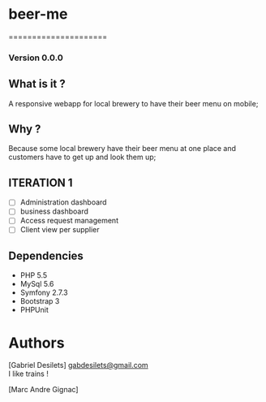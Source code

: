 # beer-me
=====================
### Version 0.0.0

## What is it ?
A responsive webapp for local brewery to have their beer menu on mobile;

## Why ?
Because some local brewery have their beer menu at one place and customers have to get up and look them up;

## ITERATION 1
- [ ] Administration dashboard
- [ ] business dashboard
- [ ] Access request management
- [ ] Client view per supplier

## Dependencies
* PHP 5.5
* MySql 5.6
* Symfony 2.7.3
* Bootstrap 3
* PHPUnit

Authors
======
[Gabriel Desilets]
gabdesilets@gmail.com  
I like trains !

[Marc Andre Gignac]

